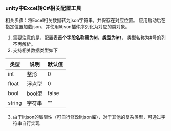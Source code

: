 ### unity中Excel转C#相关配置工具

相关步骤：将Excel相关数据转为json字符串，并保存在对应位置。
应用启动后在指定位置加载json，并使用litjson插件序列化为对应的类对象。

1. 需要注意的是，配置表**首个字段名称需为Id，类型为int**，
   类型名称为#号的列不再解析。
2. 支持相关数据类型如下

| 类型                  | 说明           | 默认值       |
|---------------------|--------------|-----------|
| int                 | 整形           | 0         |
| float               | 浮点型          | 0         |
| bool                | bool型        | false     |
| string              | 字符串          | ""        |
3. 由于litjson的局限性（可自行修改litjson库），对于其他的复杂类型，可通过字符串自行实现